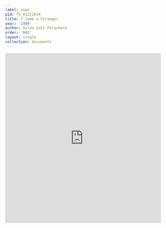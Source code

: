 ```yaml
---
label: nope
pid: fk_01221624
title: I Came a Stranger
year: '1989'
author: Hilda Satt Polacheck
order: '043'
layout: single
collection: documents
---
```

<iframe src="https://northwestern.app.box.com/embed/s/8iedhfoz4zq9ma3raa3ak1dthnbiordu?sortColumn=date&view=list" width="100%" height="550" frameborder="0" allowfullscreen webkitallowfullscreen msallowfullscreen></iframe>
